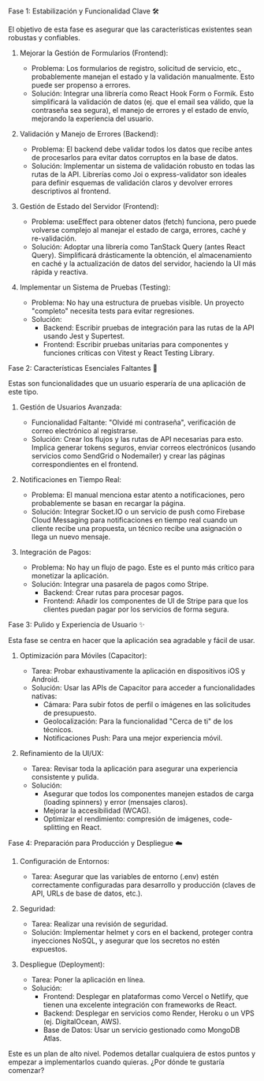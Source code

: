   Fase 1: Estabilización y Funcionalidad Clave 🛠️

  El objetivo de esta fase es asegurar que las características existentes sean robustas y confiables.


   1. Mejorar la Gestión de Formularios (Frontend):
       * Problema: Los formularios de registro, solicitud de servicio, etc., probablemente manejan el estado y
          la validación manualmente. Esto puede ser propenso a errores.
       * Solución: Integrar una librería como React Hook Form o Formik. Esto simplificará la validación de
         datos (ej. que el email sea válido, que la contraseña sea segura), el manejo de errores y el estado
         de envío, mejorando la experiencia del usuario.


   2. Validación y Manejo de Errores (Backend):
       * Problema: El backend debe validar todos los datos que recibe antes de procesarlos para evitar datos
         corruptos en la base de datos.
       * Solución: Implementar un sistema de validación robusto en todas las rutas de la API. Librerías como
         Joi o express-validator son ideales para definir esquemas de validación claros y devolver errores
         descriptivos al frontend.


   3. Gestión de Estado del Servidor (Frontend):
       * Problema: useEffect para obtener datos (fetch) funciona, pero puede volverse complejo al manejar el
         estado de carga, errores, caché y re-validación.
       * Solución: Adoptar una librería como TanStack Query (antes React Query). Simplificará drásticamente la
          obtención, el almacenamiento en caché y la actualización de datos del servidor, haciendo la UI más
         rápida y reactiva.


   4. Implementar un Sistema de Pruebas (Testing):
       * Problema: No hay una estructura de pruebas visible. Un proyecto "completo" necesita tests para evitar
          regresiones.
       * Solución:
           * Backend: Escribir pruebas de integración para las rutas de la API usando Jest y Supertest.
           * Frontend: Escribir pruebas unitarias para componentes y funciones críticas con Vitest y React
             Testing Library.


  Fase 2: Características Esenciales Faltantes 🚀

  Estas son funcionalidades que un usuario esperaría de una aplicación de este tipo.


   1. Gestión de Usuarios Avanzada:
       * Funcionalidad Faltante: "Olvidé mi contraseña", verificación de correo electrónico al registrarse.
       * Solución: Crear los flujos y las rutas de API necesarias para esto. Implica generar tokens seguros,
         enviar correos electrónicos (usando servicios como SendGrid o Nodemailer) y crear las páginas
         correspondientes en el frontend.


   2. Notificaciones en Tiempo Real:
       * Problema: El manual menciona estar atento a notificaciones, pero probablemente se basan en recargar
         la página.
       * Solución: Integrar Socket.IO o un servicio de push como Firebase Cloud Messaging para notificaciones
         en tiempo real cuando un cliente recibe una propuesta, un técnico recibe una asignación o llega un
         nuevo mensaje.


   3. Integración de Pagos:
       * Problema: No hay un flujo de pago. Este es el punto más crítico para monetizar la aplicación.
       * Solución: Integrar una pasarela de pagos como Stripe.
           * Backend: Crear rutas para procesar pagos.
           * Frontend: Añadir los componentes de UI de Stripe para que los clientes puedan pagar por los
             servicios de forma segura.


  Fase 3: Pulido y Experiencia de Usuario ✨

  Esta fase se centra en hacer que la aplicación sea agradable y fácil de usar.


   1. Optimización para Móviles (Capacitor):
       * Tarea: Probar exhaustivamente la aplicación en dispositivos iOS y Android.
       * Solución: Usar las APIs de Capacitor para acceder a funcionalidades nativas:
           * Cámara: Para subir fotos de perfil o imágenes en las solicitudes de presupuesto.
           * Geolocalización: Para la funcionalidad "Cerca de ti" de los técnicos.
           * Notificaciones Push: Para una mejor experiencia móvil.


   2. Refinamiento de la UI/UX:
       * Tarea: Revisar toda la aplicación para asegurar una experiencia consistente y pulida.
       * Solución:
           * Asegurar que todos los componentes manejen estados de carga (loading spinners) y error (mensajes
             claros).
           * Mejorar la accesibilidad (WCAG).
           * Optimizar el rendimiento: compresión de imágenes, code-splitting en React.


  Fase 4: Preparación para Producción y Despliegue ☁️


   1. Configuración de Entornos:
       * Tarea: Asegurar que las variables de entorno (.env) estén correctamente configuradas para desarrollo
         y producción (claves de API, URLs de base de datos, etc.).


   2. Seguridad:
       * Tarea: Realizar una revisión de seguridad.
       * Solución: Implementar helmet y cors en el backend, proteger contra inyecciones NoSQL, y asegurar que
         los secretos no estén expuestos.


   3. Despliegue (Deployment):
       * Tarea: Poner la aplicación en línea.
       * Solución:
           * Frontend: Desplegar en plataformas como Vercel o Netlify, que tienen una excelente integración
             con frameworks de React.
           * Backend: Desplegar en servicios como Render, Heroku o un VPS (ej. DigitalOcean, AWS).
           * Base de Datos: Usar un servicio gestionado como MongoDB Atlas.


  Este es un plan de alto nivel. Podemos detallar cualquiera de estos puntos y empezar a implementarlos
  cuando quieras. ¿Por dónde te gustaría comenzar?